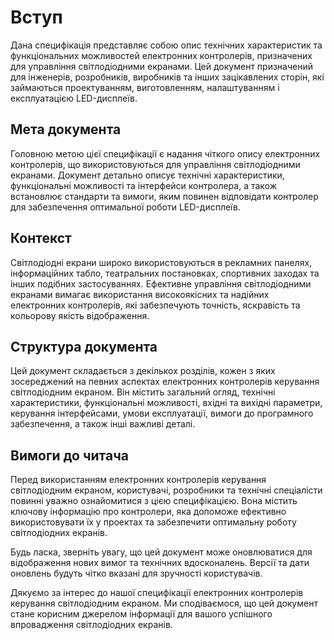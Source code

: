 # Вступ

Дана специфікація представляє собою опис технічних характеристик та функціональних можливостей електронних контролерів, призначених для управління світлодіодними екранами. Цей документ призначений для інженерів, розробників, виробників та інших зацікавлених сторін, які займаються проектуванням, виготовленням, налаштуванням і експлуатацією LED-дисплеїв.

## Мета документа

Головною метою цієї специфікації є надання чіткого опису електронних контролерів, що використовуються для управління світлодіодними екранами. Документ детально описує технічні характеристики, функціональні можливості та інтерфейси контролера, а також встановлює стандарти та вимоги, яким повинен відповідати контролер для забезпечення оптимальної роботи LED-дисплеїв.

## Контекст

Світлодіодні екрани широко використовуються в рекламних панелях, інформаційних табло, театральних постановках, спортивних заходах та інших подібних застосуваннях. Ефективне управління світлодіодними екранами вимагає використання високоякісних та надійних електронних контролерів, які забезпечують точність, яскравість та кольорову якість відображення.

## Структура документа

Цей документ складається з декількох розділів, кожен з яких зосереджений на певних аспектах електронних контролерів керування світлодіодним екраном. Він містить загальний огляд, технічні характеристики, функціональні можливості, вхідні та вихідні параметри, керування інтерфейсами, умови експлуатації, вимоги до програмного забезпечення, а також інші важливі деталі.

## Вимоги до читача

Перед використанням електронних контролерів керування світлодіодним екраном, користувачі, розробники та технічні спеціалісти повинні уважно ознайомитися з цією специфікацією. Вона містить ключову інформацію про контролери, яка допоможе ефективно використовувати їх у проектах та забезпечити оптимальну роботу світлодіодних екранів.

Будь ласка, зверніть увагу, що цей документ може оновлюватися для відображення нових вимог та технічних вдосконалень. Версії та дати оновлень будуть чітко вказані для зручності користувачів.

Дякуємо за інтерес до нашої специфікації електронних контролерів керування світлодіодним екраном. Ми сподіваємося, що цей документ стане корисним джерелом інформації для вашого успішного впровадження світлодіодних екранів.
